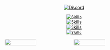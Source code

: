 <p align="center">
  <a href="https://discord.com/users/251794521908576257" target="_blank">
    <img src="https://discord.c99.nl/widget/theme-2/251794521908576257.png" alt="Discord" />
  </a>
</p>

<p align="center">
  <a href="https://skillicons.dev">
    <img src="https://skillicons.dev/icons?i=arduino,eclipse,idea" alt="Skills" /><br />
    <img src="https://skillicons.dev/icons?i=bootstrap,css,flask,html,react" alt="Skills" /><br />
    <img src="https://skillicons.dev/icons?i=cs,cpp,dart,go,java,js,lua,php,py,rust" alt="Skills" /><br />
    <img src="https://skillicons.dev/icons?i=discord,django,docker,dotnet,express,flutter,jquery,kali,nodejs" alt="Skills" />
  </a>
</p>

<div style="display: flex; justify-content: center;">
    <img src="https://github-profile-summary-cards.vercel.app/api/cards/stats?username=Bluyx&theme=tokyonight" width="45%">
    <img src="http://github-profile-summary-cards.vercel.app/api/cards/repos-per-language?username=Bluyx&theme=tokyonight" width="45%">
</div>
